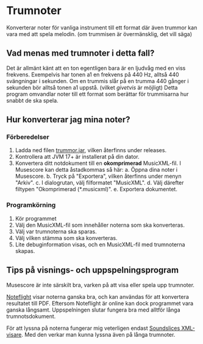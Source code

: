 # Trumnoter
Konverterar noter för vanliga instrument till ett format där även trummor kan vara med att spela melodin.
(om trummisen är övermänsklig, det vill säga)

## Vad menas med trumnoter i detta fall?
Det är allmänt känt att en ton egentligen bara är en ljudvåg med en viss frekvens. Exempelvis har tonen a1 en frekvens på 440 Hz, alltså 440 svängningar i sekunden.
Om en trummis slår på en trumma 440 gånger i sekunden bör alltså tonen a1 uppstå. (vilket *givetvis* är möjligt)
Detta program omvandlar noter till ett format som berättar för trummisarna hur snabbt de ska spela.

## Hur konverterar jag mina noter?

### Förberedelser
1. Ladda ned filen [trummor.jar](https://github.com/en-programmerare/trumnoter/releases/tag/v0.0.1-alpha), vilken återfinns under releases.
2. Kontrollera att JVM 17+ är installerat på din dator.
3. Konvertera ditt notdokument till en **okomprimerad** MusicXML-fil. I Musescore kan detta åstadkommas så här:
    a. Öppna dina noter i Musescore.
    b. Tryck på "Exportera", vilken återfinns under menyn "Arkiv".
    c. I dialogrutan, välj filformatet "MusicXML".
    d. Välj därefter filtypen "Okomprimerad (*.musicxml)".
    e. Exportera dokumentet.
    
### Programkörning
1. Kör programmet
2. Välj den MusicXML-fil som innehåller noterna som ska konverteras.
3. Välj var trumnoterna ska sparas.
4. Välj vilken stämma som ska konverteras.
5. Lite debuginformation visas, och en MusicXML-fil med trumnoterna skapas.

## Tips på visnings- och uppspelningsprogram
Musescore är inte särskilt bra, varken på att visa eller spela upp trumnoter.
 
[Noteflight](https://www.noteflight.com/) visar noterna ganska bra, och kan användas för att konvertera resultatet till PDF. 
Eftersom Noteflight är online kan dock programmet vara ganska långsamt.
Uppspelningen slutar fungera bra med alltför långa trumnotsdokument.

För att lyssna på noterna fungerar mig veterligen endast [Soundslices XML-visare](https://www.soundslice.com/musicxml-viewer/).
Med den verkar man kunna lyssna även på långa trumnoter.
